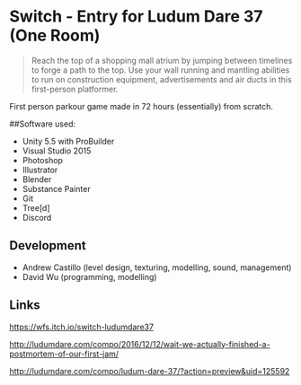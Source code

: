 # Switch - Entry for Ludum Dare 37 (One Room)

> Reach the top of a shopping mall atrium by jumping between timelines to forge a path to the top. Use your wall running and mantling abilities to run on construction equipment, advertisements and air ducts in this first-person platformer.

First person parkour game made in 72 hours (essentially) from scratch.

##Software used:
- Unity 5.5 with ProBuilder
- Visual Studio 2015
- Photoshop
- Illustrator
- Blender
- Substance Painter
- Git
- Tree[d]
- Discord

## Development
- Andrew Castillo (level design, texturing, modelling, sound, management)
- David Wu (programming, modelling)

## Links
https://wfs.itch.io/switch-ludumdare37

http://ludumdare.com/compo/2016/12/12/wait-we-actually-finished-a-postmortem-of-our-first-jam/

http://ludumdare.com/compo/ludum-dare-37/?action=preview&uid=125592
